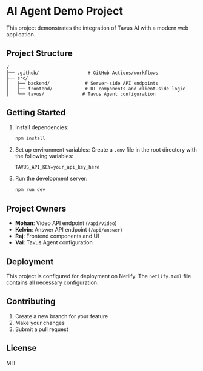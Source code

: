 # AI Agent Demo Project

This project demonstrates the integration of Tavus AI with a modern web application.

## Project Structure

```
/
├── .github/                  # GitHub Actions/workflows
├── src/
│   ├── backend/             # Server-side API endpoints
│   ├── frontend/            # UI components and client-side logic
│   └── tavus/              # Tavus Agent configuration
```

## Getting Started

1. Install dependencies:
   ```bash
   npm install
   ```

2. Set up environment variables:
   Create a `.env` file in the root directory with the following variables:
   ```
   TAVUS_API_KEY=your_api_key_here
   ```

3. Run the development server:
   ```bash
   npm run dev
   ```

## Project Owners

- **Mohan**: Video API endpoint (`/api/video`)
- **Kelvin**: Answer API endpoint (`/api/answer`)
- **Raj**: Frontend components and UI
- **Val**: Tavus Agent configuration

## Deployment

This project is configured for deployment on Netlify. The `netlify.toml` file contains all necessary configuration.

## Contributing

1. Create a new branch for your feature
2. Make your changes
3. Submit a pull request

## License

MIT 